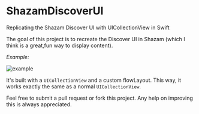 # ShazamDiscoverUI
Replicating the Shazam Discover UI with UICollectionView in Swift


The goal of this project is to recreate the Discover UI in Shazam (which I think is a great,fun way to display content).

*Example:*

  ![example](https://i.stack.imgur.com/7XohG.gif)

It's built with a `UICollectionView` and a custom flowLayout. This way, it works exactly the same as a normal `UICollectionView`.

Feel free to submit a pull request or fork this project. Any help on improving this is always appreciated.
